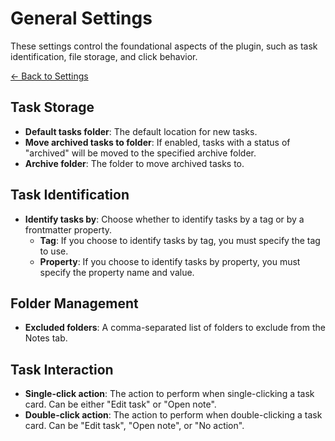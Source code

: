 
# General Settings

These settings control the foundational aspects of the plugin, such as task identification, file storage, and click behavior.

[← Back to Settings](../settings.md)

## Task Storage

- **Default tasks folder**: The default location for new tasks.
- **Move archived tasks to folder**: If enabled, tasks with a status of "archived" will be moved to the specified archive folder.
- **Archive folder**: The folder to move archived tasks to.

## Task Identification

- **Identify tasks by**: Choose whether to identify tasks by a tag or by a frontmatter property.
    - **Tag**: If you choose to identify tasks by tag, you must specify the tag to use.
    - **Property**: If you choose to identify tasks by property, you must specify the property name and value.

## Folder Management

- **Excluded folders**: A comma-separated list of folders to exclude from the Notes tab.

## Task Interaction

- **Single-click action**: The action to perform when single-clicking a task card. Can be either "Edit task" or "Open note".
- **Double-click action**: The action to perform when double-clicking a task card. Can be "Edit task", "Open note", or "No action".
